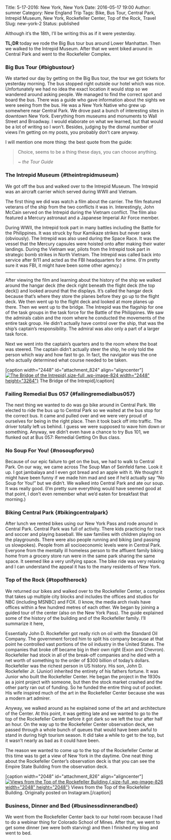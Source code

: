 Title: 5-17-2016: New York, New York
Date: 2016-05-17 19:00
Author: sumner
Category: New England Trip
Tags: Bike, Bus Tour, Central Park, Intrepid Museum, New York, Rockefeller Center, Top of the Rock, Travel
Slug: new-york-2
Status: published

Although it’s the 18th, I’ll be writing this as if it were yesterday.

**TL;DR** today we rode the Big Bus tour bus around Lower Manhattan.
Then we walked to the Intrepid Museum. After that we went biked around
in Central Park and went to the Rockefeller Complex.

### Big Bus Tour {#bigbustour}

We started our day by getting on the Big Bus tour, the tour we got
tickets for yesterday morning. The bus stopped right outside our hotel
which was nice. Unfortunately we had no idea the exact location it would
stop so we wandered around asking people. We managed to find the correct
spot and board the bus. There was a guide who gave information about the
sights we were seeing from the bus. He was a New York Native who grew up
somewhere near Central Park. We drove past a bunch of interesting sites
in downtown New York. Everything from museums and monuments to Wall
Street and Broadway. I would elaborate on what we learned, but that
would be a lot of writing so I won’t. Besides, judging by the dismal
number of views I’m getting on my posts, you probably don’t care anyway.

I will mention one more thing: the best quote from the guide:

> Choice, seems to be a thing these days, you can choose anything.
>
> *\~ the Tour Guide*

### The Intrepid Museum {#theintrepidmuseum}

We got off the bus and walked over to the Intrepid Museum. The Intrepid
was an aircraft carrier which served during WWII and Vietnam.

The first thing we did was watch a film about the carrier. The film
featured veterans of the ship from the two conflicts it was in.
Interestingly, John McCain served on the Intrepid during the Vietnam
conflict. The film also featured a Mercury astronaut and a Japanese
Imperial Air Force member.

During WWII, the Intrepid took part in many battles including the Battle
for the Philippines. It was struck by four Kamikaze strikes but never
sank (obviously). The Intrepid was also used during the Space Race. It
was the vessel that the Mercury capsules were hoisted onto after making
their water landings. During the Vietnam war, pilots from the Intrepid
took part in strategic bomb strikes in North Vietnam. The Intrepid was
called back into service after 9/11 and acted as the FBI headquarters
for a time. (I’m pretty sure it was FBI, it might have been some other
agency.)

------------------------------------------------------------------------

After viewing the film and learning about the history of the ship we
walked around the hangar deck (the deck right beneath the flight deck
(the top deck)) and looked around that the displays. It’s called the
hangar deck because that’s where they store the planes before they go up
to the flight deck. We then went up to the flight deck and looked at
more planes up there. Then we went up to the bridge. The Intrepid was
the flagship for one of the task groups in the task force for the Battle
of the Philippines. We saw the admirals cabin and the room where he
conducted the movements of the entire task group. He didn’t actually
have control over the ship, that was the ship’s captain’s
responsibility. The admiral was also only a part of a larger task force.

Next we went into the captain’s quarters and to the room where the boat
was steered. The captain didn’t actually steer the ship, he only told
the person which way and how fast to go. In fact, the navigator was the
one who actually determined what course needed to be taken.

\[caption width="2448" id="attachment\_824" align="aligncenter"\][![The
Bridge of the
Intrepid](http://www.the-evans.family/sumner/blog/wp-content/uploads/2016/05/img_1673-2.jpg "The Bridge of the Intrepid"){.size-full
.wp-image-824 width="2448"
height="3264"}](http://www.the-evans.family/sumner/blog/wp-content/uploads/2016/05/img_1673-2.jpg)
The Bridge of the Intrepid\[/caption\]

### Failing Remedial Bus 057 {#failingremedialbus057}

The next thing we wanted to do was go bike around in Central Park. We
elected to ride the bus up to Central Park so we waited at the bus stop
for the correct bus. It came and pulled over and we were very proud of
ourselves for being in the right place. Then it took back off into
traffic. The driver totally left us behind. I guess we were supposed to
wave him down or something. Anyway, we didn’t even have a chance to try
Bus 101, we flunked out at Bus 057: Remedial Getting On Bus class.

### No Soup For You! {#nosoupforyou}

Because of our epic failure to get on the bus, we had to walk to Central
Park. On our way, we came across The Soup Man of Seinfeld fame. Look it
up. I got jambalaya and I even got bread and an apple with it. We
thought it might have been funny if we made him mad and see if he’d
actually say “No Soup for You!” but we didn’t. We walked into Central
Park and ate our soup. It was really good. (I’m pretty sure everything
would have seemed good at that point, I don’t even remember what we’d
eaten for breakfast that morning.)

### Biking Central Park {#bikingcentralpark}

After lunch we rented bikes using our New York Pass and rode around in
Central Park. Central Park was full of activity. There kids practicing
for track and soccer and playing baseball. We saw families with children
playing on the playgrounds. There were also people running and biking
(and passing us slowpokes). People from all socioeconomic levels were in
Central Park. Everyone from the mentally ill homeless person to the
affluent family biking home from a grocery store run were in the same
park sharing the same space. It seemed like a very unifying space. The
bike ride was very relaxing and I can understand the appeal it has to
the many residents of New York.

### Top of the Rock {#topoftherock}

We returned our bikes and walked over to the Rockefeller Center, a
complex that takes up multiple city blocks and includes the offices and
studios for NBC (including MSNBC) and FOX. (I know, the media arch
rivals have offices within a few hundred metres of each other. We began
by joining a guided tour of the center (also on the New York Pass). The
guide explained some of the history of the building and of the
Rockefeller family. I’ll summarize it here,

Essentially John D. Rockefeller got really rich on oil with the Standard
Oil Company. The government forced him to split his company because at
that point he controlled vast portions of the oil industry in the United
States. The companies that broke off became big in their own right (Exon
and Chevron). Rockefeller had stock in all of the break-off companies
and he died with a net worth of something to the order of \$300 billion
of today’s dollars. Rockefeller was the richest person in US history.
His son, John D. Rockefeller Jr. (Junior) inherited the entirety of his
fathers fortune. It was Junior who built the Rockefeller Center. He
began the project in the 1930s as a joint project with someone, but then
the stock market crashed and the other party ran out of funding. So he
funded the entire thing out of pocket. His wife inspired much of the art
in the Rockefeller Center because she was a modern art admirer.

Anyway, we walked around as he explained some of the art and
architecture of the Center. At this point, it was getting late and we
wanted to go to the top of the Rockefeller Center before it got dark so
we left the tour after half an hour. On the way up to the Rockefeller
Center observation deck, we passed through a whole bunch of queues that
would have been awful to stand in during high tourism season. It did
take a while to get to the top, but it wasn’t nearly as bad as it could
have been.

The reason we wanted to come up to the top of the Rockefeller Center at
this time was to get a view of New York in the daytime. One neat thing
about the Rockefeller Center’s observation deck is that you can see the
Empire State Building from the observation deck.

\[caption width="2048" id="attachment\_826"
align="aligncenter"\][![Views from the Top of the Rockefeller
Building.](http://www.the-evans.family/sumner/blog/wp-content/uploads/2016/05/img_2336-1.jpg "Views from the Top of the Rockefeller Building."){.size-full
.wp-image-826 width="2048"
height="2048"}](http://www.the-evans.family/sumner/blog/wp-content/uploads/2016/05/img_2336-1.jpg)
Views from the Top of the Rockefeller Building. Originally posted on
Instagram.\[/caption\]

### Business, Dinner and Bed {#businessdinnerandbed}

We went from the Rockefeller Center back to our hotel room because I had
to do a webinar thing for Colorado School of Mines. After that, we went
to get some dinner (we were both starving) and then I finished my blog
and went to bed.
